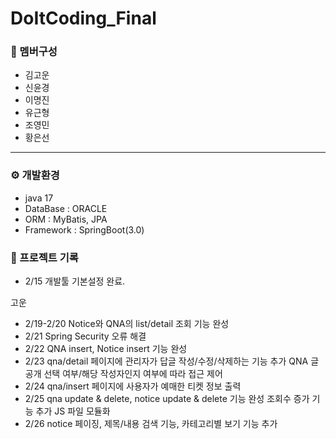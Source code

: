 # DoItCoding_Final

### 👥 멤버구성
 - 김고운
 - 신윤경
 - 이명진
 - 유근형
 - 조영민
 - 황은선
<hr>

### ⚙️ 개발환경
 - java 17
 - DataBase : ORACLE
 - ORM : MyBatis, JPA
 - Framework : SpringBoot(3.0)

### 📝 프로젝트 기록
 - 2/15 개발툴 기본설정 완료.

고운
 - 2/19-2/20 Notice와 QNA의 list/detail 조회 기능 완성
 - 2/21 Spring Security 오류 해결
 - 2/22 QNA insert, Notice insert 기능 완성
 - 2/23 qna/detail 페이지에 관리자가 답글 작성/수정/삭제하는 기능 추가
        QNA 글 공개 선택 여부/해당 작성자인지 여부에 따라 접근 제어
 - 2/24 qna/insert 페이지에 사용자가 예매한 티켓 정보 출력
 - 2/25 qna update & delete, notice update & delete 기능 완성
        조회수 증가 기능 추가
        JS 파일 모듈화
 - 2/26 notice 페이징, 제목/내용 검색 기능, 카테고리별 보기 기능 추가